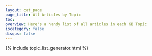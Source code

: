 ```yaml
---
layout: cat_page
page_title: All Articles by Topic
toc:
overview: Here's a handy list of all articles in each KB Topic
iscategory: false
disqus: false
---
```



{% include topic_list_generator.html %}
